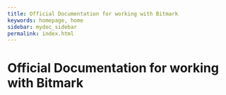 ```yaml
---
title: Official Documentation for working with Bitmark
keywords: homepage, home
sidebar: mydoc_sidebar
permalink: index.html
---
```


# Official Documentation for working with Bitmark
